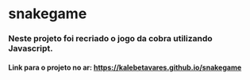 # snakegame
### Neste projeto foi recriado o jogo da cobra utilizando Javascript.
#### Link para o projeto no ar: https://kalebetavares.github.io/snakegame
